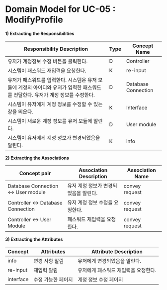 # Domain Model for UC-05 : ModifyProfile 

**1) Extracting the Responsibilities**

| Responsibility Description                                   | Type | Concept Name |
| ------------------------------------------------------------ | ---- | ------------ |
| 유저가 계정정보 수정 버튼을 클릭한다.  | D    | Controller   |
| 시스템이 패스워드 재입력을 요청한다.       |  K |  re-input |
| 유저가 패스워드를 입력한다. 시스템은 유저 모듈에 계정의 아이디와 유저가 입력한 패스워드를 전달한다. 유저가 계정 정보를 수정한다. | D | Database Connection |
| 시스템이 유저에게 계정 정보를 수정할 수 있는 창을 띄운다. | K  | Interface |
| 시스템이 새로운 계정 정보를 유저 모듈에 알린다. | D  | User module |
| 시스템이 유저에게 계정 정보가 변경되었음을 알린다. | K | info  |



**2) Extracting the Associations**

| Concept pair | Association Description | Association Name |
| ------------------ | ----------------------- | ---------------- |
| Database Connection  <->   User module |  유저 계정 정보가 변경되었음을 알린다.   | convey request |
| Controller  <->  Database Connection |  유저 계정 정보 수정을 요청한다.  | convey request |
| Controller  <->  User Module |  패스워드 재입력을 요청한다.  | convey request |

**3) Extracting the Attributes**

| Concept | Attributes | Attribute Description |
| ------- | ---------- | --------------------- |
|  info | 변경 사항 알림 | 유저에게 변경되었음을 알린다. |
| re-input | 재입력 알림 | 유저에게 패스워드 재입력을 요청한다. |
| interface | 수정 가능한 페이지 | 계정 정보 수정 페이지 |